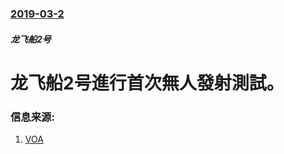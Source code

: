 ### [2019-03-2](/news/2019/03/2/index.md)

##### 龙飞船2号
# 龙飞船2号進行首次無人發射測試。 




### 信息来源:

1. [VOA](https://www.voanews.com/a/spacex-tests-crew-capsule-in-flight-to-space-station/4810472.html)
